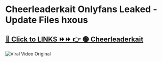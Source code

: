 
 # Cheerleaderkait Onlyfans Leaked - Update Files hxous

## <h2><a href="https://clipsfans.com/Cheerleaderkait&ref=git">🔗 Click to LINKS ⏩⏩ 👉 🟢 Cheerleaderkait </a></h2>

<a href="https://clipsfans.com/Cheerleaderkait&ref=git" rel="nofollow" data-target="animated-image.originalLink"><img src="https://i.ibb.co.com/xMMVF88/686577567.gif" alt="Viral Video Original" style="max-width: 100%; display: inline-block;" data-target="animated-image.originalImage"></a>

